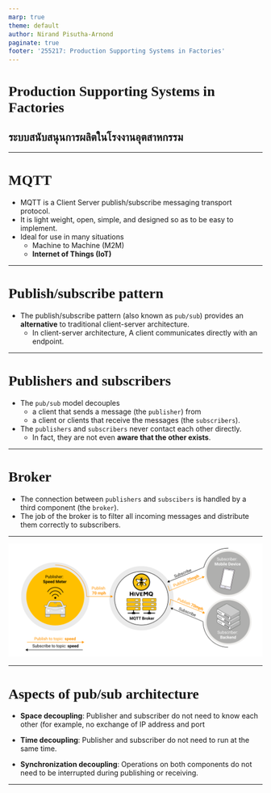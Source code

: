 ```yaml
---
marp: true
theme: default
author: Nirand Pisutha-Arnond
paginate: true
footer: '255217: Production Supporting Systems in Factories'
---
```


<style>
@import url('https://fonts.googleapis.com/css2?family=Prompt:ital,wght@0,100;0,300;0,400;0,700;1,100;1,300;1,400;1,700&display=swap');

:root {
    font-family: Prompt;
    --hl-color: #D57E7E;
}

h1 {
  font-family: Prompt;
}
</style>

# Production Supporting Systems in Factories

## ระบบสนับสนุนการผลิตในโรงงานอุตสาหกรรม

---

# MQTT

- MQTT is a Client Server publish/subscribe messaging transport protocol.
- It is light weight, open, simple, and designed so as to be easy to implement.
- Ideal for use in many situations
  - Machine to Machine (M2M)
  - **Internet of Things (IoT)**

---

# Publish/subscribe pattern

- The publish/subscribe pattern (also known as `pub/sub`) provides an **alternative** to traditional client-server architecture.
  - In client-server architecture, A client communicates directly with an endpoint.

---

# Publishers and subscribers

- The `pub/sub` model decouples
  - a client that sends a message (the `publisher`) from
  - a client or clients that receive the messages (the `subscribers`).
- The `publishers` and `subscribers` never contact each other directly.
  - In fact, they are not even **aware that the other exists**.

---

# Broker

- The connection between `publishers` and `subscibers` is handled by a third component (the `broker`).
- The job of the broker is to filter all incoming messages and distribute them correctly to subscribers.

---

![width:900px](./img/MQTT_1.png)

---

# Aspects of pub/sub architecture

- **Space decoupling**: Publisher and subscriber do not need to know each other (for example, no exchange of IP address and port

- **Time decoupling**: Publisher and subscriber do not need to run at the same time.
- **Synchronization decoupling**: Operations on both components do not need to be interrupted during publishing or receiving.

---
